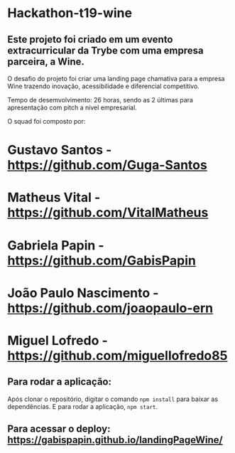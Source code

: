 # Hackathon-t19-wine

## Este projeto foi criado em um evento extracurricular da Trybe com uma empresa parceira, a Wine.

O desafio do projeto foi criar uma landing page chamativa para a empresa Wine trazendo inovação, acessibilidade e diferencial competitivo.

Tempo de desemvolvimento: 26 horas, sendo as 2 últimas para apresentação com pitch a nível empresarial.

O squad foi composto por:

# Gustavo Santos - https://github.com/Guga-Santos
# Matheus Vital - https://github.com/VitalMatheus
# Gabriela Papin - https://github.com/GabisPapin
# João Paulo Nascimento - https://github.com/joaopaulo-ern
# Miguel Lofredo - https://github.com/miguellofredo85

## Para rodar a aplicação:

Após clonar o repositório, digitar o comando `npm install` para baixar as dependências.
E para rodar a aplicação, `npm start`.

## Para acessar o deploy:  https://gabispapin.github.io/landingPageWine/
